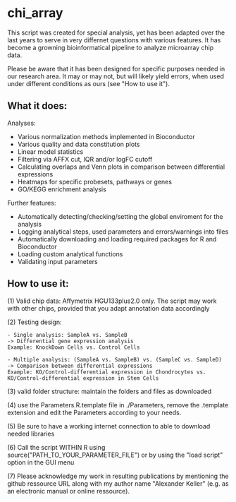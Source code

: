 chi_array
=========

This script was created for special analysis, yet has been adapted over the last years to serve in very differnet questions with various features. It has become a growning bioinformatical pipeline to analyze microarray chip data.

Please be aware that it has been designed for specific purposes needed in our research area. It may or may not, but will likely yield errors, when used under different conditions as ours (see "How to use it").

What it does:
--------------

Analyses:
- Various normalization methods implemented in Bioconductor
- Various quality and data constitution plots 
- Linear model statistics
- Filtering via AFFX cut, IQR and/or logFC cutoff
- Calculating overlaps and Venn plots in comparison between differential expressions
- Heatmaps for specific probesets, pathways or genes
- GO/KEGG enrichment analysis

Further features:
- Automatically detecting/checking/setting the global enviroment for the analysis
- Logging analytical steps, used parameters and errors/warnings into files
- Automatically downloading and loading required packages for R and Bioconductor
- Loading custom analytical functions
- Validating input parameters


How to use it:
--------------

(1) Valid chip data: Affymetrix HGU133plus2.0 only. The script may work with other chips, provided that you adapt annotation data accordingly

(2) Testing design: 

    - Single analysis: SampleA vs. SampleB
    -> Differential gene expression analysis
    Example: KnockDown Cells vs. Control Cells

    - Multiple analysis: (SampleA vs. SampleB) vs. (SampleC vs. SampleD)
    -> Comparison between differential expressions
    Example: KO/Control-differential expression in Chondrocytes vs. KO/Control-differential expression in Stem Cells

(3) valid folder structure: maintain the folders and files as downloaded

(4) use the Parameters.R.template file in ./Parameters, remove the .template extension and edit the Parameters according to your needs.

(5) Be sure to have a working internet connection to able to download needed libraries

(6) Call the script WITHIN R using source("PATH_TO_YOUR_PARAMETER_FILE") or by using the "load script" option in the GUI menu

(7) Please acknowledge my work in resulting publications by mentioning the github ressource URL along with my author name "Alexander Keller" (e.g. as an electronic manual or online ressource).
